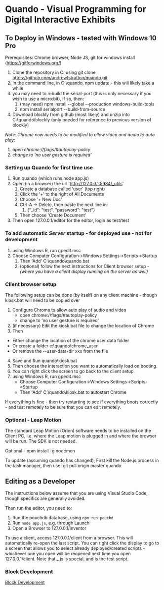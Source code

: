 # Quando - Visual Programming for Digital Interactive Exhibits

## To Deploy in Windows - tested with Windows 10 Pro

Prerequisites: Chrome browser, Node JS, git for windows install (https://gitforwindows.org/)



1. Clone the repository in C: using git clone https://github.com/andrewfstratton/quando.git
2. In the command line, in C:\quando, npm update - this will likely take a while
3. you may need to rebuild the serial-port (this is only necessary if you wish to use a micro:bit), if so, then:
    1. (may need) npm install --global --production windows-build-tools
    2. npm install serialport --build-from-source
4. Download blockly from github (most likely) and unzip into C:\quando\blockly (only needed for reference to previous version of blockly)

_Note: Chrome now needs to be modified to allow video and audio to auto play:_

1. _open chrome://flags/#autoplay-policy_
2. _change to 'no user gesture is required'_

### Setting up Quando for first time use

1. Run quando (which runs node app.js)
2. Open (in a browser) the url 'http://127.0.0.1:5984/_utils'
    1. Create a database called 'user' (top right)
    2. Click the '+' to the right of All Documents
    3. Choose '+ New Doc'
    4. Ctrl-A -> Delete, then paste the next line in:
        1. {"_id": "test", "password": "test"}
    5. Then choose 'Create Document'
3. Then open 127.0.0.1/editor for the editor, login as test/test

### To add automatic *Server* startup - for deployed use - not for development
1. using Windows R, run gpedit.msc
2. Choose Computer Configuration->Windows Settings->Scripts->Startup
    1. Then 'Add' C:\quando\quando.bat
    2. (optional) follow the next instructions for Client browser setup - *(where you have a client display running on the server as well)*
### Client browser setup
The following setup can be done (by itself) on any client machine - though kiosk.bat will need to be copied over

1. Configure Chrome to allow auto play of audio and video
    * open chrome://flags/#autoplay-policy
    * change to 'no user gesture is required'
2. (if necessary) Edit the kiosk.bat file to change the location of Chrome
3. Then 
  * Either change the location of the chrome user data folder
  * Or create a folder c:\quando\chrome_user
  * Or remove the --user-data-dir xxx from the file
4. Save and Run quando\kiosk.bat
5. Then choose the interaction you want to automatically load on booting.
6. You can right click the screen to go back to the client setup.
7. using Windows R, run gpedit.msc
    * Choose Computer Configuration->Windows Settings->Scripts->Startup
    * Then 'Add' C:\quando\kiosk.bat to autostart Chrome

If everything is fine - then try restarting to see if everything boots correctly - and test remotely to be sure that you can edit remotely.

### Optional - Leap Motion
The standard Leap Motion (Orion) software needs to be installed on the Client PC, i.e. where the Leap motion is plugged in and where the browser will be run. The SDK is not needed.

Optional - npm install -g nodemon

To update (assuming quando has changed), First kill the Node.js process in the task manager,
then use:
git pull origin master
quando

## Editing as a Developer

The instructions below assume that you are using Visual Studio Code, though specifics are generally avoided.

Then run the editor, you need to:
1. Run the pouchdb database, using `npm run pouchd`
2. Run `node app.js`, e.g. through Launch
3. Open a Browser to 127.0.0.1/inventor

To use a client, access 127.0.0.1/client from a browser. This will automatically re-open the last script. You can right click the display to go to a screen that allows you to select already deployed/created scripts - whichever one you open will be reopened next time you open 127.0.0.1/client. Note that _.js is special, and is the test script.

### Block Development

[Block Development](inventor/README.md)